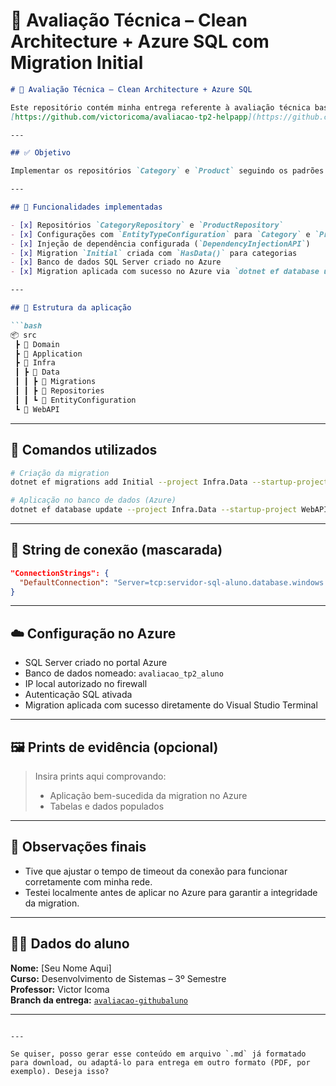 # 🧪 Avaliação Técnica – Clean Architecture + Azure SQL com Migration Initial

```markdown
# 📘 Avaliação Técnica – Clean Architecture + Azure SQL

Este repositório contém minha entrega referente à avaliação técnica baseada no repositório original do professor:  
[https://github.com/victoricoma/avaliacao-tp2-helpapp](https://github.com/victoricoma/avaliacao-tp2-helpapp)

---

## ✅ Objetivo

Implementar os repositórios `Category` e `Product` seguindo os padrões da Clean Architecture, aplicar a migration `Initial` e conectar a aplicação com uma instância de SQL Server no Azure.

---

## 🚀 Funcionalidades implementadas

- [x] Repositórios `CategoryRepository` e `ProductRepository`
- [x] Configurações com `EntityTypeConfiguration` para `Category` e `Product`
- [x] Injeção de dependência configurada (`DependencyInjectionAPI`)
- [x] Migration `Initial` criada com `HasData()` para categorias
- [x] Banco de dados SQL Server criado no Azure
- [x] Migration aplicada com sucesso no Azure via `dotnet ef database update`

---

## 🧱 Estrutura da aplicação

```bash
📦 src
 ┣ 📂 Domain
 ┣ 📂 Application
 ┣ 📂 Infra
 ┃ ┣ 📂 Data
 ┃ ┃ ┣ 📂 Migrations
 ┃ ┃ ┣ 📂 Repositories
 ┃ ┃ ┗ 📂 EntityConfiguration
 ┗ 📂 WebAPI
```

---

## 🔧 Comandos utilizados

```bash
# Criação da migration
dotnet ef migrations add Initial --project Infra.Data --startup-project WebAPI

# Aplicação no banco de dados (Azure)
dotnet ef database update --project Infra.Data --startup-project WebAPI
```

---

## 🔗 String de conexão (mascarada)

```json
"ConnectionStrings": {
  "DefaultConnection": "Server=tcp:servidor-sql-aluno.database.windows.net,1433;Initial Catalog=NomeDoBanco;Persist Security Info=False;User ID=aluno_azure;Password=********;MultipleActiveResultSets=False;Encrypt=True;TrustServerCertificate=False;Connection Timeout=30;"
}
```

---

## ☁️ Configuração no Azure

- SQL Server criado no portal Azure
- Banco de dados nomeado: `avaliacao_tp2_aluno`
- IP local autorizado no firewall
- Autenticação SQL ativada
- Migration aplicada com sucesso diretamente do Visual Studio Terminal

---

## 🖼️ Prints de evidência (opcional)

> Insira prints aqui comprovando:
> - Aplicação bem-sucedida da migration no Azure
> - Tabelas e dados populados

---

## 🧠 Observações finais

- Tive que ajustar o tempo de timeout da conexão para funcionar corretamente com minha rede.
- Testei localmente antes de aplicar no Azure para garantir a integridade da migration.

---

## 👨‍💻 Dados do aluno

**Nome:** [Seu Nome Aqui]  
**Curso:** Desenvolvimento de Sistemas – 3º Semestre  
**Professor:** Victor Icoma  
**Branch da entrega:** [`avaliacao-githubaluno`](https://github.com/SEU_USUARIO/avaliacao-tp2-helpapp/tree/avaliacao-githubaluno)

---
```

---

Se quiser, posso gerar esse conteúdo em arquivo `.md` já formatado para download, ou adaptá-lo para entrega em outro formato (PDF, por exemplo). Deseja isso?
